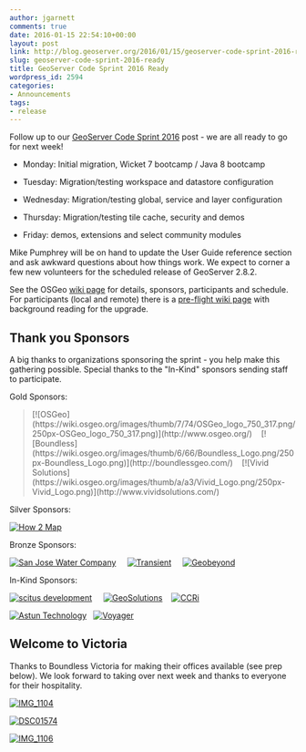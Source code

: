 ```yaml
---
author: jgarnett
comments: true
date: 2016-01-15 22:54:10+00:00
layout: post
link: http://blog.geoserver.org/2016/01/15/geoserver-code-sprint-2016-ready/
slug: geoserver-code-sprint-2016-ready
title: GeoServer Code Sprint 2016 Ready
wordpress_id: 2594
categories:
- Announcements
tags:
- release
---
```


Follow up to our [GeoServer Code Sprint 2016](http://blog.geoserver.org/2015/11/20/geoserver-code-sprint-2016/) post - we are all ready to go for next week!



	
  * Monday: Initial migration, Wicket 7 bootcamp / Java 8 bootcamp

	
  * Tuesday: Migration/testing workspace and datastore configuration

	
  * Wednesday: Migration/testing global, service and layer configuration

	
  * Thursday: Migration/testing tile cache, security and demos

	
  * Friday: demos, extensions and select community modules


Mike Pumphrey will be on hand to update the User Guide reference section and ask awkward questions about how things work. We expect to corner a few new volunteers for the scheduled release of GeoServer 2.8.2.

See the OSGeo [wiki page](https://wiki.osgeo.org/wiki/GeoServer_Code_Sprint_2016) for details, sponsors, participants and schedule. For participants (local and remote) there is a [pre-flight wiki page](https://github.com/geoserver/geoserver/wiki/Wicket-migration-code-sprint) with background reading for the upgrade.


## Thank you Sponsors


A big thanks to organizations sponsoring the sprint - you help make this gathering possible. Special thanks to the "In-Kind" sponsors sending staff to participate.

Gold Sponsors:


<blockquote>[![OSGeo](https://wiki.osgeo.org/images/thumb/7/74/OSGeo_logo_750_317.png/250px-OSGeo_logo_750_317.png)](http://www.osgeo.org/)    [![Boundless](https://wiki.osgeo.org/images/thumb/6/66/Boundless_Logo.png/250px-Boundless_Logo.png)](http://boundlessgeo.com/)    [![Vivid Solutions](https://wiki.osgeo.org/images/thumb/a/a3/Vivid_Logo.png/250px-Vivid_Logo.png)](http://www.vividsolutions.com/)</blockquote>


Silver Sponsors:

[![How 2 Map](https://wiki.osgeo.org/images/thumb/4/4b/How2map_logo.png/250px-How2map_logo.png)](http://www.how2map.com/)

Bronze Sponsors:

[![San Jose Water Company](https://wiki.osgeo.org/images/thumb/e/e9/Geoserver_sprint_sjwc.png/250px-Geoserver_sprint_sjwc.png)](https://www.sjwater.com)     [![Transient](https://wiki.osgeo.org/images/thumb/7/73/Transient-banner.png/250px-Transient-banner.png)](http://transient.nz/)     [![Geobeyond](https://wiki.osgeo.org/images/8/82/Logo_geobeyond.jpg)](http://www.geobeyond.it/)

In-Kind Sponsors:

[![scitus development](https://wiki.osgeo.org/images/thumb/e/e0/Scitus_logo.png/250px-Scitus_logo.png)](http://www.scitus.be/)     [![GeoSolutions](https://wiki.osgeo.org/images/thumb/e/e9/Geosolutions_logo.png/250px-Geosolutions_logo.png)](http://www.geo-solutions.it/)    [![CCRi](https://wiki.osgeo.org/images/5/59/CCRi_Logo.png)](http://www.ccri.com/)

[![Astun Technology](https://wiki.osgeo.org/images/thumb/e/e8/AstunLogo.png/200px-AstunLogo.png)](https://astuntechnology.com)   [![Voyager](https://wiki.osgeo.org/images/thumb/9/9f/Voyager-logo.png/200px-Voyager-logo.png)](https://www.voyagersearch.com)


## Welcome to Victoria


Thanks to Boundless Victoria for making their offices available (see prep below). We look forward to taking over next week and thanks to everyone for their hospitality.

[![IMG_1104](http://blog.geoserver.org/wp-content/uploads/2016/01/IMG_1104-300x225.jpg)](http://blog.geoserver.org/wp-content/uploads/2016/01/IMG_1104.jpg)

[![DSC01574](http://blog.geoserver.org/wp-content/uploads/2016/01/DSC01574-1024x680.jpg)](http://blog.geoserver.org/wp-content/uploads/2016/01/DSC01574.jpg)

[![IMG_1106](http://blog.geoserver.org/wp-content/uploads/2016/01/IMG_1106-1024x768.jpg)](http://blog.geoserver.org/wp-content/uploads/2016/01/IMG_1106.jpg)
